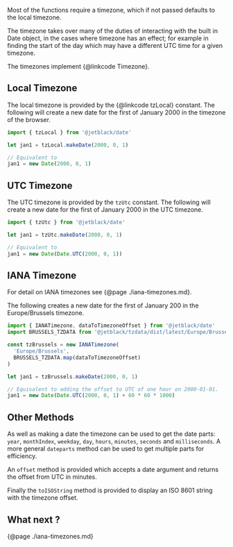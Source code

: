 Most of the functions require a timezone, which if not passed defaults
to the local timezone.

The timezone takes over many of the duties of interacting with the built in
Date object, in the cases where timezone has an effect; for example in finding
the start of the day which may have a different UTC time for a given timezone.

The timezones implement {@linkcode Timezone}.

## Local Timezone

The local timezone is provided by the {@linkcode tzLocal} constant. The following will
create a new date for the first of January 2000 in the timezone of the browser.

```js
import { tzLocal } from '@jetblack/date'

let jan1 = tzLocal.makeDate(2000, 0, 1)

// Equivalent to
jan1 = new Date(2000, 0, 1)
```

## UTC Timezone

The UTC timezone is provided by the `tzUtc` constant. The following will
create a new date for the first of January 2000 in the UTC timezone.

```js
import { tzUtc } from '@jetblack/date'

let jan1 = tzUtc.makeDate(2000, 0, 1)

// Equivalent to
jan1 = new Date(Date.UTC(2000, 0, 1))
```

## IANA Timezone

For detail on IANA timezones see {@page ./iana-timezones.md}.

The following creates a new date for the first of January 200 in the
Europe/Brussels timezone.

```js
import { IANATimezone, dataToTimezoneOffset } from '@jetblack/date'
import BRUSSELS_TZDATA from '@jetblack/tzdata/dist/latest/Europe/Brussels.json'

const tzBrussels = new IANATimezone(
  'Europe/Brussels',
  BRUSSELS_TZDATA.map(dataToTimezoneOffset)
)

let jan1 = tzBrussels.makeDate(2000, 0, 1)

// Equivalent to adding the offset to UTC of one hour on 2000-01-01.
jan1 = new Date(Date.UTC(2000, 0, 1) + 60 * 60 * 1000)
```

## Other Methods

As well as making a date the timezone can be used to get the date parts: `year`,
`monthIndex`, `weekday`, `day`, `hours`, `minutes`, `seconds` and `milliseconds`. A
more general `dateparts` method can be used to get multiple parts for efficiency.

An `offset` method is provided which accepts a date argument and returns the
offset from UTC in minutes.

Finally the `toISOString` method is provided to display an ISO 8601 string with
the timezone offset.

## What next ?

{@page ./iana-timezones.md}
